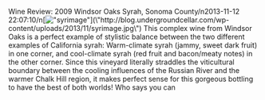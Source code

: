 Wine Review: 2009 Windsor Oaks Syrah, Sonoma County/n2013-11-12 22:07:10/n[![\"syrimage\"](\"http://blog.undergroundcellar.com/wp-content/uploads/2013/11/syrimage.jpg\")](\"http://blog.undergroundcellar.com/wp-content/uploads/2013/11/syrimage.jpg\") This complex wine from Windsor Oaks is a perfect example of stylistic balance between the two different examples of California syrah: Warm-climate syrah (jammy, sweet dark fruit) in one corner, and cool-climate syrah (red fruit and bacon/meaty notes) in the other corner. Since this vineyard literally straddles the viticultural boundary between the cooling influences of the Russian River and the warmer Chalk Hill region, it makes perfect sense for this gorgeous bottling to have the best of both worlds! Who says you can
